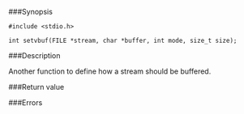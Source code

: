 ###Synopsis

`#include <stdio.h>`

`int setvbuf(FILE *stream, char *buffer, int mode, size_t size);`

###Description

Another function to define how a stream should be buffered.

###Return value

###Errors